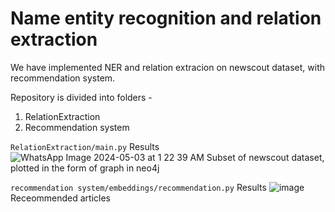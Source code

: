 # Name entity recognition and relation extraction 
We have implemented NER and relation extracion on newscout dataset, with recommendation system.

Repository is divided into folders - 
1. RelationExtraction
2. Recommendation system

`RelationExtraction/main.py`
Results
![WhatsApp Image 2024-05-03 at 1 22 39 AM](https://github.com/Hiren8055/Entity-linkage-and-relation-extraction/assets/73933595/b6aea9f3-b147-4d22-a0f7-2be1aa178a3e)
Subset of newscout dataset, plotted in the form of graph in neo4j

`recommendation system/embeddings/recommendation.py`
Results
![image](https://github.com/Hiren8055/Entity-linkage-and-relation-extraction/assets/73933595/cacc2a37-415a-4d08-b356-1d742f9f3d98)
Receommended articles


